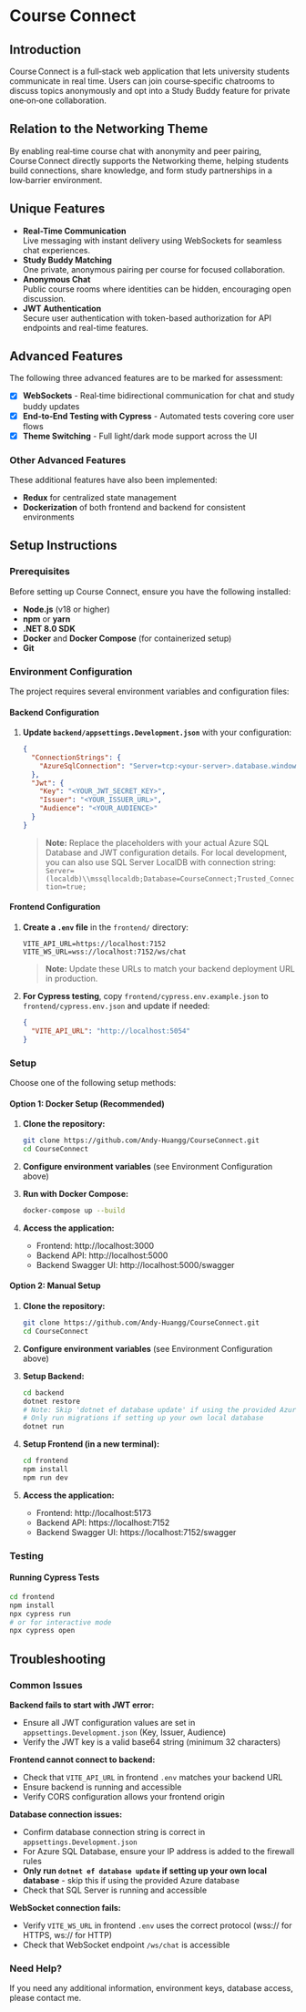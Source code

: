# Course Connect

## Introduction

Course Connect is a full‑stack web application that lets university students communicate in real time. Users can join course‑specific chatrooms to discuss topics anonymously and opt into a Study Buddy feature for private one‑on‑one collaboration.

## Relation to the Networking Theme

By enabling real‑time course chat with anonymity and peer pairing, Course Connect directly supports the Networking theme, helping students build connections, share knowledge, and form study partnerships in a low‑barrier environment.

## Unique Features

- **Real-Time Communication**  
  Live messaging with instant delivery using WebSockets for seamless chat experiences.
- **Study Buddy Matching**  
  One private, anonymous pairing per course for focused collaboration.
- **Anonymous Chat**  
  Public course rooms where identities can be hidden, encouraging open discussion.
- **JWT Authentication**  
  Secure user authentication with token-based authorization for API endpoints and real-time features.

## Advanced Features

The following three advanced features are to be marked for assessment:

- [x] **WebSockets** - Real‑time bidirectional communication for chat and study buddy updates
- [x] **End‑to‑End Testing with Cypress** - Automated tests covering core user flows
- [x] **Theme Switching** - Full light/dark mode support across the UI

### Other Advanced Features

These additional features have also been implemented:

- **Redux** for centralized state management
- **Dockerization** of both frontend and backend for consistent environments

## Setup Instructions

### Prerequisites

Before setting up Course Connect, ensure you have the following installed:

- **Node.js** (v18 or higher)
- **npm** or **yarn**
- **.NET 8.0 SDK**
- **Docker** and **Docker Compose** (for containerized setup)
- **Git**

### Environment Configuration

The project requires several environment variables and configuration files:

#### Backend Configuration

1. **Update `backend/appsettings.Development.json`** with your configuration:

   ```json
   {
     "ConnectionStrings": {
       "AzureSqlConnection": "Server=tcp:<your-server>.database.windows.net,1433;Initial Catalog=<your-database>;Persist Security Info=False;User ID=<your-username>;Password=<your-password>;MultipleActiveResultSets=False;Encrypt=True;TrustServerCertificate=False;Connection Timeout=30;"
     },
     "Jwt": {
       "Key": "<YOUR_JWT_SECRET_KEY>",
       "Issuer": "<YOUR_ISSUER_URL>",
       "Audience": "<YOUR_AUDIENCE>"
     }
   }
   ```

   > **Note:** Replace the placeholders with your actual Azure SQL Database and JWT configuration details. For local development, you can also use SQL Server LocalDB with connection string: `Server=(localdb)\\mssqllocaldb;Database=CourseConnect;Trusted_Connection=true;`

#### Frontend Configuration

1. **Create a `.env` file** in the `frontend/` directory:

   ```env
   VITE_API_URL=https://localhost:7152
   VITE_WS_URL=wss://localhost:7152/ws/chat
   ```

   > **Note:** Update these URLs to match your backend deployment URL in production.

2. **For Cypress testing**, copy `frontend/cypress.env.example.json` to `frontend/cypress.env.json` and update if needed:
   ```json
   {
     "VITE_API_URL": "http://localhost:5054"
   }
   ```

### Setup

Choose one of the following setup methods:

#### Option 1: Docker Setup (Recommended)

1. **Clone the repository:**

   ```bash
   git clone https://github.com/Andy-Huangg/CourseConnect.git
   cd CourseConnect
   ```

2. **Configure environment variables** (see Environment Configuration above)

3. **Run with Docker Compose:**

   ```bash
   docker-compose up --build
   ```

4. **Access the application:**
   - Frontend: http://localhost:3000
   - Backend API: http://localhost:5000
   - Backend Swagger UI: http://localhost:5000/swagger

#### Option 2: Manual Setup

1. **Clone the repository:**

   ```bash
   git clone https://github.com/Andy-Huangg/CourseConnect.git
   cd CourseConnect
   ```

2. **Configure environment variables** (see Environment Configuration above)

3. **Setup Backend:**

   ```bash
   cd backend
   dotnet restore
   # Note: Skip 'dotnet ef database update' if using the provided Azure database
   # Only run migrations if setting up your own local database
   dotnet run
   ```

4. **Setup Frontend (in a new terminal):**

   ```bash
   cd frontend
   npm install
   npm run dev
   ```

5. **Access the application:**
   - Frontend: http://localhost:5173
   - Backend API: https://localhost:7152
   - Backend Swagger UI: https://localhost:7152/swagger

### Testing

#### Running Cypress Tests

```bash
cd frontend
npm install
npx cypress run
# or for interactive mode
npx cypress open
```

## Troubleshooting

### Common Issues

**Backend fails to start with JWT error:**

- Ensure all JWT configuration values are set in `appsettings.Development.json` (Key, Issuer, Audience)
- Verify the JWT key is a valid base64 string (minimum 32 characters)

**Frontend cannot connect to backend:**

- Check that `VITE_API_URL` in frontend `.env` matches your backend URL
- Ensure backend is running and accessible
- Verify CORS configuration allows your frontend origin

**Database connection issues:**

- Confirm database connection string is correct in `appsettings.Development.json`
- For Azure SQL Database, ensure your IP address is added to the firewall rules
- **Only run `dotnet ef database update` if setting up your own local database** - skip this if using the provided Azure database
- Check that SQL Server is running and accessible

**WebSocket connection fails:**

- Verify `VITE_WS_URL` in frontend `.env` uses the correct protocol (wss:// for HTTPS, ws:// for HTTP)
- Check that WebSocket endpoint `/ws/chat` is accessible

### Need Help?

If you need any additional information, environment keys, database access, please contact me.
